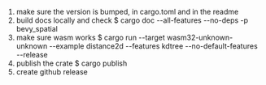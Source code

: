 1. make sure the version is bumped, in cargo.toml and in the readme
2. build docs locally and check
   $ cargo doc --all-features --no-deps -p bevy_spatial
3. make sure wasm works
   $ cargo run --target wasm32-unknown-unknown --example distance2d --features kdtree --no-default-features --release
4. publish the crate
   $ cargo publish
5. create github release
